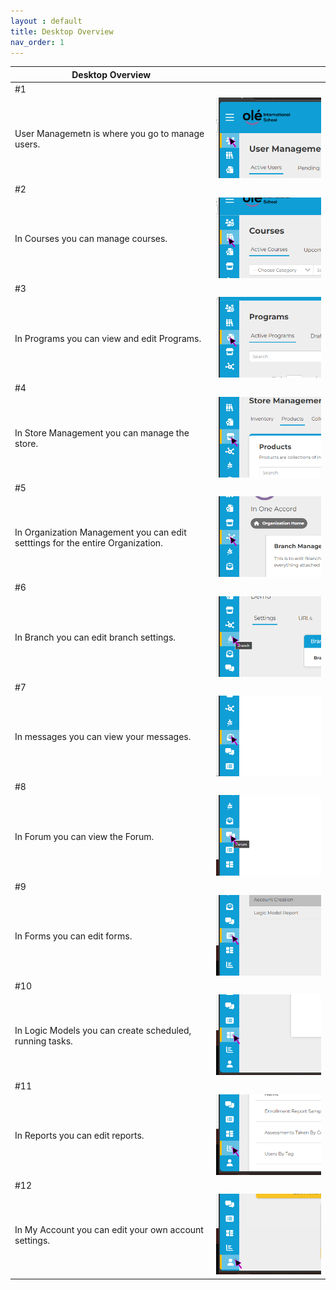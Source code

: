 ```yaml
---
layout : default
title: Desktop Overview
nav_order: 1
---
```


| Desktop Overview ||
|-|-|
| #1 ||
| User Managemetn is where you go to manage users. |![](Desktop_Overview-img/01-Desktop_Overview.png)|
| #2 ||
| In Courses you can manage courses. |![](Desktop_Overview-img/02-Desktop_Overview.png)|
| #3 ||
| In Programs you can view and edit Programs. |![](Desktop_Overview-img/03-Desktop_Overview.png)|
| #4 ||
| In Store Management you can manage the store. |![](Desktop_Overview-img/04-Desktop_Overview.png)|
| #5 ||
| In Organization Management you can edit setttings for the entire Organization. |![](Desktop_Overview-img/05-Desktop_Overview.png)|
| #6 ||
| In Branch you can edit branch settings. |![](Desktop_Overview-img/06-Desktop_Overview.png)|
| #7 ||
| In messages you can view your messages. |![](Desktop_Overview-img/07-Desktop_Overview.png)|
| #8 ||
| In Forum you can view the Forum. |![](Desktop_Overview-img/08-Desktop_Overview.png)|
| #9 ||
| In Forms you can edit forms. |![](Desktop_Overview-img/09-Desktop_Overview.png)|
| #10 ||
| In Logic Models you can create scheduled, running tasks. |![](Desktop_Overview-img/10-Desktop_Overview.png)|
| #11 ||
| In Reports you can edit reports. |![](Desktop_Overview-img/11-Desktop_Overview.png)|
| #12 ||
| In My Account you can edit your own account settings. |![](Desktop_Overview-img/12-Desktop_Overview.png)|
